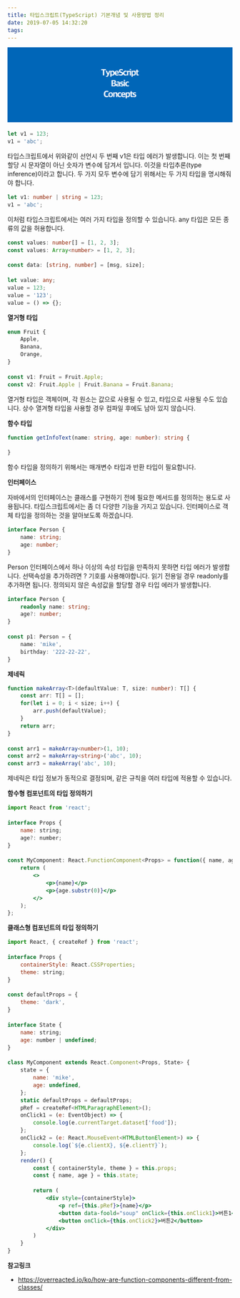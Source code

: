 ```yaml
---
title: 타입스크립트(TypeScript) 기본개념 및 사용방법 정리
date: 2019-07-05 14:32:20
tags:
---
```


![](/image/typescript-basic-concepts/1.png)

```ts
let v1 = 123;
v1 = 'abc';
```

타입스크립트에서 위와같이 선언시 두 번째 v1은 타입 에러가 발생합니다. 이는 첫 번째 할당 시 문자열이 아닌 숫자가 변수에 담겨서 입니다. 이것을 타입추론(type inference)이라고 합니다. 두 가지 모두 변수에 담기 위해서는 두 가지 타입을 명시해줘야 합니다.

```ts
let v1: number | string = 123;
v1 = 'abc';
```

이처럼 타입스크립트에서는 여러 가지 타입을 정의할 수 있습니다. any 타입은 모든 종류의 값을 허용합니다.

```ts
const values: number[] = [1, 2, 3];
const values: Array<number> = [1, 2, 3];

const data: [string, number] = [msg, size];

let value: any;
value = 123;
value = '123';
value = () => {};
```

**열거형 타입**

```ts
enum Fruit {
	Apple,
	Banana,
	Orange,
}

const v1: Fruit = Fruit.Apple;
const v2: Fruit.Apple | Fruit.Banana = Fruit.Banana;
```

열거형 타입은 객체이며, 각 원소는 값으로 사용될 수 있고, 타입으로 사용될 수도 있습니다. 상수 열겨형 타입을 사용할 경우 컴파일 후에도 남아 있지 않습니다.

**함수 타입**

```ts
function getInfoText(name: string, age: number): string {

}
```

함수 타입을 정의하기 위해서는 매개변수 타입과 반환 타입이 필요합니다.

**인터페이스**

자바에서의 인터페이스는 클래스를 구현하기 전에 필요한 메서드를 정의하는 용도로 사용됩니다. 타입스크립트에서는 좀 더 다양한 기능을 가지고 있습니다. 인터페이스로 객체 타입을 정의하는 것을 알아보도록 하겠습니다.

```ts
interface Person {
	name: string;
	age: number;
}
```

Person 인터페이스에서 하나 이상의 속성 타입을 만족하지 못하면 타입 에러가 발생합니다. 선택속성을 추가하려면 ? 기호를 사용해야합니다. 읽기 전용일 경우 readonly를 추가하면 됩니다. 정의되지 않은 속성값을 할당할 경우 타입 에러가 발생합니다.

```ts
interface Person {
    readonly name: string;
    age?: number;
}

const p1: Person = {
    name: 'mike',
    birthday: '222-22-22',
}
```

**제네릭**

```ts
function makeArray<T>(defaultValue: T, size: number): T[] {
    const arr: T[] = [];
    for(let i = 0; i < size; i++) {
        arr.push(defaultValue);
    }
    return arr;
}

const arr1 = makeArray<number>(1, 10);
const arr2 = makeArray<string>('abc', 10);
const arr3 = makeArray('abc', 10);
```

제네릭은 타입 정보가 동적으로 결정되며, 같은 규칙을 여러 타입에 적용할 수 있습니다.

**함수형 컴포넌트의 타입 정의하기**

```jsx
import React from 'react';

interface Props {
	name: string;
	age?: number;
}

const MyComponent: React.FunctionComponent<Props> = function({ name, age = 23 }) {
	return (
		<>
			<p>{name}</p>
			<p>{age.substr(0)}</p>
		</>
	);
};
```

**클래스형 컴포넌트의 타입 정의하기**
```jsx
import React, { createRef } from 'react';

interface Props {
	containerStyle: React.CSSProperties;
	theme: string;
}

const defaultProps = {
	theme: 'dark',
}

interface State {
	name: string;
	age: number | undefined;
}

class MyComponent extends React.Component<Props, State> {
	state = {
		name: 'mike',
		age: undefined,
	};
	static defaultProps = defaultProps;
	pRef = createRef<HTMLParagraphElement>();
	onClick1 = (e: EventObject) => {
		console.log(e.currentTarget.dataset['food']);
	};
	onClick2 = (e: React.MouseEvent<HTMLButtonElement>) => {
		console.log(`${e.clientX}, ${e.clientY}`);
	};
	render() {
		const { containerStyle, theme } = this.props;
		const { name, age } = this.state;

		return (
			<div style={containerStyle}>
				<p ref={this.pRef}>{name}</p>
				<button data-foold="soup" onClick={this.onClick1}>버튼1</button>
				<button onClick={this.onClick2}>버튼2</button>
			</div>
		)
	}
}
```

**참고링크**
- https://overreacted.io/ko/how-are-function-components-different-from-classes/